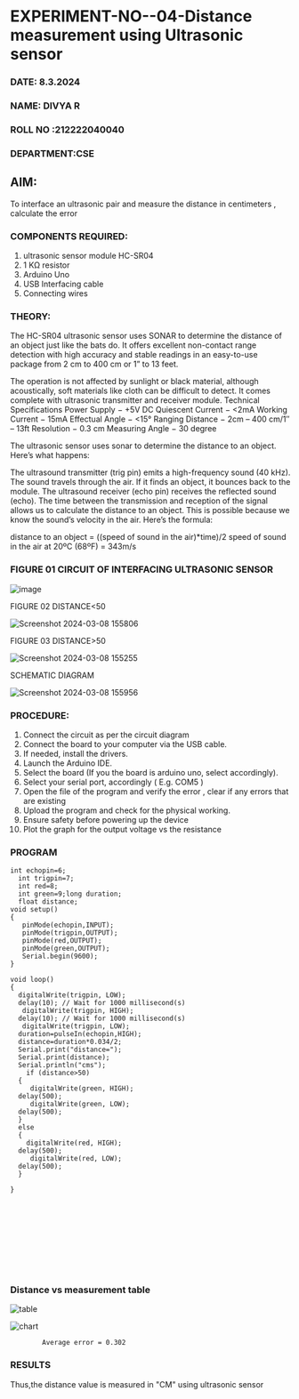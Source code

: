 # EXPERIMENT-NO--04-Distance measurement using Ultrasonic sensor
 ###  DATE: 8.3.2024

###  NAME: DIVYA R
###  ROLL NO :212222040040
###  DEPARTMENT:CSE
## AIM: 
To interface an ultrasonic pair and measure the distance in centimeters , calculate the error
 
### COMPONENTS REQUIRED:
1.	ultrasonic sensor module HC-SR04
2.	1 KΩ resistor 
3.	Arduino Uno 
4.	USB Interfacing cable 
5.	Connecting wires 


### THEORY: 
The HC-SR04 ultrasonic sensor uses SONAR to determine the distance of an object just like the bats do. It offers excellent non-contact range detection with high accuracy and stable readings in an easy-to-use package from 2 cm to 400 cm or 1” to 13 feet.

The operation is not affected by sunlight or black material, although acoustically, soft materials like cloth can be difficult to detect. It comes complete with ultrasonic transmitter and receiver module.
Technical Specifications
Power Supply − +5V DC
Quiescent Current − <2mA
Working Current − 15mA
Effectual Angle − <15°
Ranging Distance − 2cm – 400 cm/1″ – 13ft
Resolution − 0.3 cm
Measuring Angle − 30 degree

The ultrasonic sensor uses sonar to determine the distance to an object. Here’s what happens:

The ultrasound transmitter (trig pin) emits a high-frequency sound (40 kHz).
The sound travels through the air. If it finds an object, it bounces back to the module.
The ultrasound receiver (echo pin) receives the reflected sound (echo).
The time between the transmission and reception of the signal allows us to calculate the distance to an object. This is possible because we know the sound’s velocity in the air. Here’s the formula:

distance to an object = ((speed of sound in the air)*time)/2
speed of sound in the air at 20ºC (68ºF) = 343m/s

### FIGURE 01 CIRCUIT OF INTERFACING ULTRASONIC SENSOR 


![image](https://user-images.githubusercontent.com/36288975/166430594-5adb4ca9-5a42-4781-a7e6-7236b3766a85.png)

FIGURE 02 DISTANCE<50

![Screenshot 2024-03-08 155806](https://github.com/divyadivya10/Experiment--04-Interfacing-digital-output-with-arduino-ultrasonic-sensor/assets/119560271/5eada108-fa1e-4459-b91b-0b492f0f27f9)

FIGURE 03 DISTANCE>50

![Screenshot 2024-03-08 155255](https://github.com/divyadivya10/Experiment--04-Interfacing-digital-output-with-arduino-ultrasonic-sensor/assets/119560271/f0aedd76-c734-4229-b0be-eae9abe4f9e2)


SCHEMATIC DIAGRAM

 ![Screenshot 2024-03-08 155956](https://github.com/divyadivya10/Experiment--04-Interfacing-digital-output-with-arduino-ultrasonic-sensor/assets/119560271/7f52231f-52f6-412a-b2f7-1f4c052af574)

 







### PROCEDURE:
1.	Connect the circuit as per the circuit diagram 
2.	Connect the board to your computer via the USB cable.
3.	If needed, install the drivers.
4.	Launch the Arduino IDE.
5.	Select the board (If you the board is arduino uno, select accordingly).
6.	Select your serial port, accordingly ( E.g. COM5 )
7.	Open the file of the program  and verify the error , clear if any errors that are existing 
8.	Upload the program and check for the physical working. 
9.	Ensure safety before powering up the device 
10.	Plot the graph for the output voltage vs the resistance 


### PROGRAM 
```
int echopin=6;
  int trigpin=7;
  int red=8;
  int green=9;long duration;
  float distance;
void setup()
{
   pinMode(echopin,INPUT);
   pinMode(trigpin,OUTPUT);
   pinMode(red,OUTPUT);
   pinMode(green,OUTPUT);
   Serial.begin(9600);
}

void loop()
{
  digitalWrite(trigpin, LOW);
  delay(10); // Wait for 1000 millisecond(s)
   digitalWrite(trigpin, HIGH);
  delay(10); // Wait for 1000 millisecond(s)
   digitalWrite(trigpin, LOW);
  duration=pulseIn(echopin,HIGH);
  distance=duration*0.034/2;
  Serial.print("distance=");
  Serial.print(distance);
  Serial.println("cms");
    if (distance>50)
  {
     digitalWrite(green, HIGH);
  delay(500);
     digitalWrite(green, LOW);
  delay(500);
  }
  else
  {
    digitalWrite(red, HIGH);
  delay(500);
     digitalWrite(red, LOW);
  delay(500);
  }
    
}











`````````


### Distance vs measurement table 

![table](https://github.com/divyadivya10/Experiment--04-Interfacing-digital-output-with-arduino-ultrasonic-sensor/assets/119560271/6d85f997-ea21-4db4-aa14-98a0551e46df)

![chart](https://github.com/divyadivya10/Experiment--04-Interfacing-digital-output-with-arduino-ultrasonic-sensor/assets/119560271/892e1318-d9b2-4c05-8ac6-3d8236fce346)



			
 
			
			
			


			
			
			
			
			
			Average error = 0.302
 








### RESULTS

Thus,the distance value is measured in "CM" using ultrasonic sensor



 
